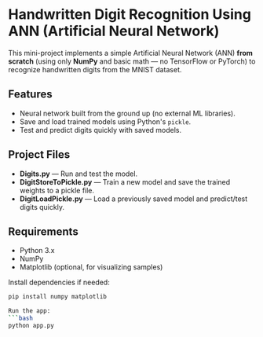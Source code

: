 # Handwritten Digit Recognition Using ANN (Artificial Neural Network)

This mini-project implements a simple Artificial Neural Network (ANN) **from scratch** (using only **NumPy** and basic math — no TensorFlow or PyTorch) to recognize handwritten digits from the MNIST dataset.

## Features
- Neural network built from the ground up (no external ML libraries).
- Save and load trained models using Python's `pickle`.
- Test and predict digits quickly with saved models.

## Project Files
- **Digits.py** — Run and test the model.
- **DigitStoreToPickle.py** — Train a new model and save the trained weights to a pickle file.
- **DigitLoadPickle.py** — Load a previously saved model and predict/test digits quickly.

## Requirements
- Python 3.x
- NumPy
- Matplotlib (optional, for visualizing samples)

Install dependencies if needed:
```bash
pip install numpy matplotlib

Run the app:
```bash
python app.py
